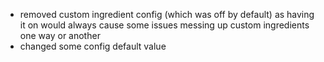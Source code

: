 - removed custom ingredient config (which was off by default) as having it on would always cause some issues messing up custom ingredients one way or another
- changed some config default value